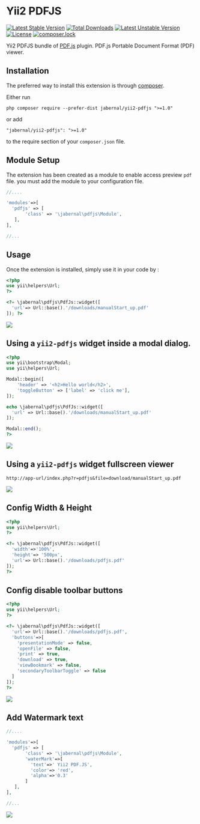 Yii2 PDFJS
==========
[![Latest Stable Version](https://poser.pugx.org/jabernal/yii2-pdfjs/v/stable)](https://packagist.org/packages/jabernal/yii2-pdfjs) [![Total Downloads](https://poser.pugx.org/jabernal/yii2-pdfjs/downloads)](https://packagist.org/packages/jabernal/yii2-pdfjs) [![Latest Unstable Version](https://poser.pugx.org/jabernal/yii2-pdfjs/v/unstable)](https://packagist.org/packages/jabernal/yii2-pdfjs) [![License](https://poser.pugx.org/jabernal/yii2-pdfjs/license)](https://packagist.org/packages/jabernal/yii2-pdfjs) [![composer.lock](https://poser.pugx.org/jabernal/yii2-pdfjs/composerlock)](https://packagist.org/packages/jabernal/yii2-pdfjs)

Yii2 PDFJS bundle of [PDF.js](https://mozilla.github.io/pdf.js/) plugin. PDF.js Portable Document Format (PDF) viewer.

Installation
------------

The preferred way to install this extension is through [composer](http://getcomposer.org/download/).

Either run

```
php composer require --prefer-dist jabernal/yii2-pdfjs ">=1.0"
```

or add

```
"jabernal/yii2-pdfjs": ">=1.0"
```

to the require section of your `composer.json` file.

Module Setup
-----
The extension has been created as a module to enable access preview `pdf` file. you must add the module to your configuration file.

```php
//....

'modules'=>[
  'pdfjs' => [
       'class' => '\jabernal\pdfjs\Module',
   ],
],

//...
```



Usage
-----

Once the extension is installed, simply use it in your code by  :

```php
<?php
use yii\helpers\Url;
?>

<?= \jabernal\pdfjs\PdfJs::widget([
  'url'=> Url::base().'/downloads/manualStart_up.pdf'
]); ?>
```
![](docs/images/pdfjs1.png)

Using a `yii2-pdfjs` widget inside a modal dialog.
----

```php
<?php
use yii\bootstrap\Modal;
use yii\helpers\Url;

Modal::begin([
    'header' => '<h2>Hello world</h2>',
    'toggleButton' => ['label' => 'click me'],
]);

echo \jabernal\pdfjs\PdfJs::widget([
  'url' => Url::base().'/downloads/manualStart_up.pdf'
]);

Modal::end();
?>
```
![](docs/images/pdfjs2.png)

Using a `yii2-pdfjs` widget fullscreen viewer
-----

```
http://app-url/index.php?r=pdfjs&file=download/manualStart_up.pdf
```
![](docs/images/pdfjs3.png)


Config Width & Height
-----
```php
<?php
use yii\helpers\Url;
?>

<?= \jabernal\pdfjs\PdfJs::widget([
  'width'=>'100%',
  'height'=> '500px',
  'url'=> Url::base().'/downloads/pdfjs.pdf'
]);
?>

```

Config disable toolbar buttons
-------------------------------

```php
<?php
use yii\helpers\Url;
?>

<?= \jabernal\pdfjs\PdfJs::widget([
  'url'=> Url::base().'/downloads/pdfjs.pdf',
  'buttons'=>[
    'presentationMode' => false,
    'openFile' => false,
    'print' => true,
    'download' => true,
    'viewBookmark' => false,
    'secondaryToolbarToggle' => false
  ]
]);
?>
```

![](docs/images/pdfjs4.png)

Add Watermark text
------------------
```php
//....

'modules'=>[
  'pdfjs' => [
       'class' => '\jabernal\pdfjs\Module',
       'waterMark'=>[
         'text'=>' Yii2 PDF.JS',
         'color'=> 'red',
         'alpha'=>'0.3'
       ]
   ],
],

//...
```

![](docs/images/pdfjs5.png)
